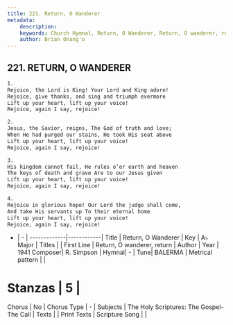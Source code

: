 ```yaml
---
title: 221. Return, O Wanderer
metadata:
    description: 
    keywords: Church Hymnal, Return, O Wanderer, Return, O wanderer, return, 
    author: Brian Onang'o
---
```



## 221. RETURN, O WANDERER

```txt
1.
Rejoice, the Lord is King! Your Lord and King adore!
Rejoice, give thanks, and sing and triumph evermore
Lift up your heart, lift up your voice!
Rejoice, again I say, rejoice!

2.
Jesus, the Savior, reigns, The God of truth and love;
When He had purged our stains, He took His seat above
Lift up your heart, lift up your voice!
Rejoice, again I say, rejoice!

3.
His kingdom cannot fail, He rules o’er earth and heaven
The keys of death and grave Are to our Jesus given
Lift up your heart, lift up your voice!
Rejoice, again I say, rejoice!

4.
Rejoice in glorious hope! Our Lord the judge shall come,
And take His servants up To their eternal home
Lift up your heart, lift up your voice!
Rejoice, again I say, rejoice!
```

- |   -  |
-------------|------------|
Title | Return, O Wanderer |
Key | A♭ Major |
Titles |  |
First Line | Return, O wanderer, return |
Author | 
Year | 1941
Composer| R. Simpson |
Hymnal|  - |
Tune| BALERMA |
Metrical pattern | |
# Stanzas | 5 |
Chorus | No |
Chorus Type | - |
Subjects | The Holy Scriptures: The Gospel-The Call |
Texts |  |
Print Texts | 
Scripture Song |  |
  
